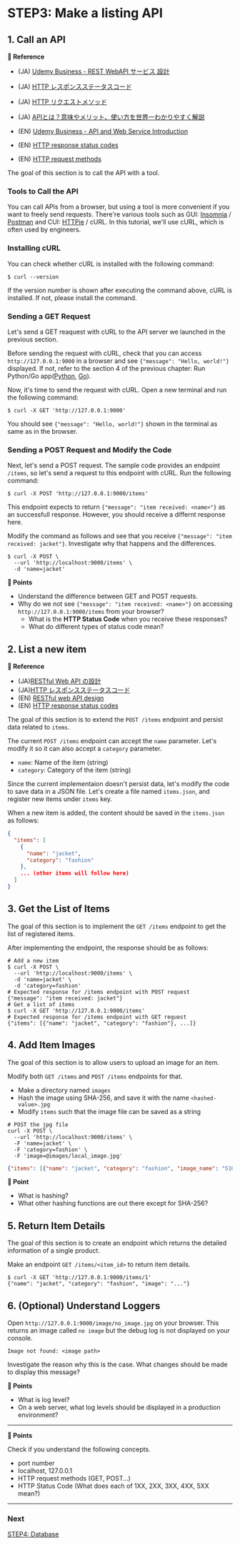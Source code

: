 # STEP3: Make a listing API

## 1. Call an API

**:book: Reference**

* (JA) [Udemy Business - REST WebAPI サービス 設計](https://mercari.udemy.com/course/rest-webapi-development/)
* (JA) [HTTP レスポンスステータスコード](https://developer.mozilla.org/ja/docs/Web/HTTP/Status)
* (JA) [HTTP リクエストメソッド](https://developer.mozilla.org/ja/docs/Web/HTTP/Methods)
* (JA) [APIとは？意味やメリット、使い方を世界一わかりやすく解説](https://www.sejuku.net/blog/7087)

* (EN) [Udemy Business - API and Web Service Introduction](https://mercari.udemy.com/course/api-and-web-service-introduction/)
* (EN) [HTTP response status codes](https://developer.mozilla.org/en-US/docs/Web/HTTP/Status)
* (EN) [HTTP request methods](https://developer.mozilla.org/en-US/docs/Web/HTTP/Methods)

The goal of this section is to call the API with a tool.

### Tools to Call the API
You can call APIs from a browser, but using a tool is more convenient if you want to freely send requests. There're various tools such as GUI: [Insomnia](https://insomnia.rest/) / [Postman](https://www.postman.com/) and CUI: [HTTPie](https://github.com/httpie/cli) / cURL. In this tutorial, we'll use cURL, which is often used by engineers.

### Installing cURL
You can check whether cURL is installed with the following command:

```shell
$ curl --version
```

If the version number is shown after executing the command above, cURL is installed. If not, please install the command.

### Sending a GET Request

Let's send a GET reaquest with cURL to the API server we launched in the previous section. 

Before sending the request with cURL, check that you can access `http://127.0.0.1:9000` in a browser and see `{"message": "Hello, world!"}` displayed. If not, refer to the section 4 of the previous chapter: Run Python/Go app([Python](./02-local-env.en.md#4-run-the-python-app), [Go](./02-local-env.en.md#4-run-the-go-app)).

Now, it's time to send the request with cURL. Open a new terminal and run the following command: 

```shell
$ curl -X GET 'http://127.0.0.1:9000'
```

You should see `{"message": "Hello, world!"}` shown in the terminal as same as in the browser.

### Sending a POST Request and Modify the Code


Next, let's send a POST request. The sample code provides an endpoint `/items`, so let's send a request to this endpoint with cURL. Run the following command:

```shell
$ curl -X POST 'http://127.0.0.1:9000/items'
```

This endpoint expects to return `{"message": "item received: <name>"}` as an successfull response. However, you should receive a differnt response here.

Modify the command as follows and see that you receive `{"message": "item received: jacket"}`. Investigate why that happens and the differences.

```shell
$ curl -X POST \
  --url 'http://localhost:9000/items' \
  -d 'name=jacket'
```

**:beginner: Points**

* Understand the difference between GET and POST requests.
* Why do we not see `{"message": "item received: <name>"}` on accessing `http://127.0.0.1:9000/items` from your browser?
  * What is the **HTTP Status Code** when you receive these responses?
  * What do different types of status code mean?

## 2. List a new item

**:book: Reference**

* (JA)[RESTful Web API の設計](https://docs.microsoft.com/ja-jp/azure/architecture/best-practices/api-design)
* (JA)[HTTP レスポンスステータスコード](https://developer.mozilla.org/ja/docs/Web/HTTP/Status)
* (EN) [RESTful web API design](https://docs.microsoft.com/en-us/azure/architecture/best-practices/api-design)
* (EN) [HTTP response status codes](https://developer.mozilla.org/en-US/docs/Web/HTTP/Status)

The goal of this section is to extend the `POST /items` endpoint and persist data related to `items`.

The current `POST /items` endpoint can accept the `name` parameter. Let's modify it so it can also accept a `category` parameter.

* `name`: Name of the item (string)
* `category`: Category of the item (string)

Since the current implementaion doesn't persist data, let's modify the code to save data in a JSON file. Let's create a file named `items.json`, and register new items under `items` key.

When a new item is added, the content should be saved in the `items.json` as follows:
```json
{
  "items": [
    {
      "name": "jacket",
      "category": "fashion"
    },
    ... (other items will follow here)
  ]
}
```

## 3. Get the List of Items

The goal of this section is to implement the `GET /items` endpoint to get the list of registered items. 

After implementing the endpoint, the response should be as follows:

```shell
# Add a new item
$ curl -X POST \
  --url 'http://localhost:9000/items' \
  -d 'name=jacket' \
  -d 'category=fashion'
# Expected response for /items endpoint with POST request
{"message": "item received: jacket"}
# Get a list of items
$ curl -X GET 'http://127.0.0.1:9000/items'
# Expected response for /items endpoint with GET request
{"items": [{"name": "jacket", "category": "fashion"}, ...]}
```

## 4. Add Item Images

The goal of this section is to allow users to upload an image for an item. 

Modify both `GET /items` and `POST /items` endpoints for that.

* Make a directory named `images`
* Hash the image using SHA-256, and save it with the name `<hashed-value>.jpg`
* Modify `items` such that the image file can be saved as a string

```shell
# POST the jpg file
curl -X POST \
  --url 'http://localhost:9000/items' \
  -F 'name=jacket' \
  -F 'category=fashion' \
  -F 'image=@images/local_image.jpg'
```

```json
{"items": [{"name": "jacket", "category": "fashion", "image_name": "510824dfd4caed183a7a7cc2be80f24a5f5048e15b3b5338556d5bbd3f7bc267.jpg"}, ...]}
```


**:beginner: Point**

* What is hashing?
* What other hashing functions are out there except for SHA-256?


## 5. Return Item Details

The goal of this section is to create an endpoint which returns the detailed information of a single product.

Make an endpoint `GET /items/<item_id>` to return item details.

```shell
$ curl -X GET 'http://127.0.0.1:9000/items/1'
{"name": "jacket", "category": "fashion", "image": "..."}
```

## 6. (Optional) Understand Loggers
Open `http://127.0.0.1:9000/image/no_image.jpg` on your browser.
This returns an image called `no image` but the debug log is not displayed on your console.
```
Image not found: <image path>
```
Investigate the reason why this is the case. What changes should be made to display this message?

**:beginner: Points**
* What is log level?
* On a web server, what log levels should be displayed in a production environment?

---
**:beginner: Points**

Check if you understand the following concepts.

* port number
* localhost, 127.0.0.1
* HTTP request methods (GET, POST...)
* HTTP Status Code (What does each of 1XX, 2XX, 3XX, 4XX, 5XX mean?)

---

### Next

[STEP4: Database](04-database.en.md)
